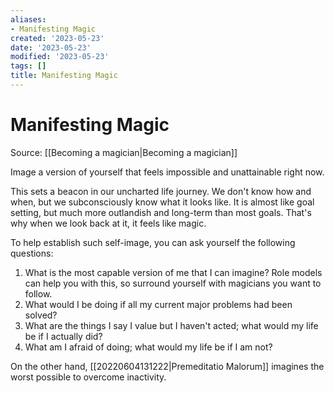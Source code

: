 ```yaml
---
aliases:
- Manifesting Magic
created: '2023-05-23'
date: '2023-05-23'
modified: '2023-05-23'
tags: []
title: Manifesting Magic
---
```


# Manifesting Magic

Source: [[Becoming a magician|Becoming a magician]]

Image a version of yourself that feels impossible and unattainable right now.

This sets a beacon in our uncharted life journey. We don't know how and when, but we subconsciously know what it looks like. It is almost like goal setting, but much more outlandish and long-term than most goals. That's why when we look back at it, it feels like magic.

To help establish such self-image, you can ask yourself the following questions:
1. What is the most capable version of me that I can imagine? Role models can help you with this, so surround yourself with magicians you want to follow.
2. What would I be doing if all my current major problems had been solved?
3. What are the things I say I value but I haven't acted; what would my life be if I actually did?
4. What am I afraid of doing; what would my life be if I am not?

On the other hand, [[20220604131222|Premeditatio Malorum]] imagines the worst possible to overcome inactivity.